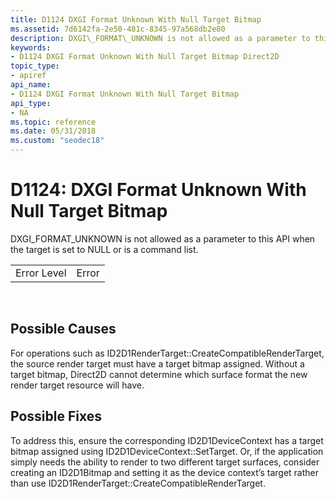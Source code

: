 ```yaml
---
title: D1124 DXGI Format Unknown With Null Target Bitmap
ms.assetid: 7d6142fa-2e50-481c-8345-97a568db2e80
description: DXGI\_FORMAT\_UNKNOWN is not allowed as a parameter to this API when the target is set to NULL or is a command list.
keywords:
- D1124 DXGI Format Unknown With Null Target Bitmap Direct2D
topic_type:
- apiref
api_name:
- D1124 DXGI Format Unknown With Null Target Bitmap
api_type:
- NA
ms.topic: reference
ms.date: 05/31/2018
ms.custom: "seodec18"
---
```


# D1124: DXGI Format Unknown With Null Target Bitmap

DXGI\_FORMAT\_UNKNOWN is not allowed as a parameter to this API when the target is set to NULL or is a command list.



|             |       |
|-------------|-------|
| Error Level | Error |



 

## Possible Causes

For operations such as ID2D1RenderTarget::CreateCompatibleRenderTarget, the source render target must have a target bitmap assigned. Without a target bitmap, Direct2D cannot determine which surface format the new render target resource will have.

## Possible Fixes

To address this, ensure the corresponding ID2D1DeviceContext has a target bitmap assigned using ID2D1DeviceContext::SetTarget. Or, if the application simply needs the ability to render to two different target surfaces, consider creating an ID2D1Bitmap and setting it as the device context’s target rather than use ID2D1RenderTarget::CreateCompatibleRenderTarget.

 

 




